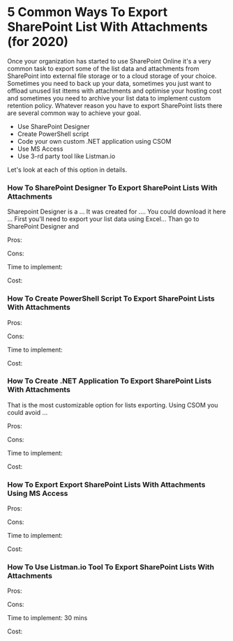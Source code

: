# 5 Common Ways To Export SharePoint List With Attachments (for 2020)

Once your organization has started to use SharePoint Online it's a very common task to export some of the list data and attachments from SharePoint into external file storage or to a cloud storage of your choice. Sometimes you need to back up your data, sometimes you just want to offload unused list ittems with attachments and optimise your hosting cost and sometimes you need to archive your list data to implement custom retention policy. Whatever reason you have to export SharePoint lists there are several common way to achieve your goal.

* Use SharePoint Designer
* Create PowerShell script
* Code your own custom .NET application using CSOM
* Use MS Access
* Use 3-rd party tool like Listman.io

Let's look at each of this option in details.

### How To SharePoint Designer To Export SharePoint Lists With Attachments

Sharepoint Designer is a ... It was created for .... You could download it here ... First you'll need to export your list data using Excel... Than go to SharePoint Designer and 

Pros:

Cons:

Time to implement:

Cost:

### How To Create PowerShell Script To Export SharePoint Lists With Attachments



Pros:

Cons:

Time to implement:

Cost:

### How To Create .NET Application To Export SharePoint Lists With Attachments

That is the most customizable option for lists exporting. Using CSOM you could avoid ...

Pros:

Cons:

Time to implement:

Cost:

### How To Export Export SharePoint Lists With Attachments Using MS Access

Pros:

Cons:

Time to implement:

Cost:

### How To Use Listman.io Tool To Export SharePoint Lists With Attachments

Pros:

Cons:

Time to implement: 30 mins

Cost:



